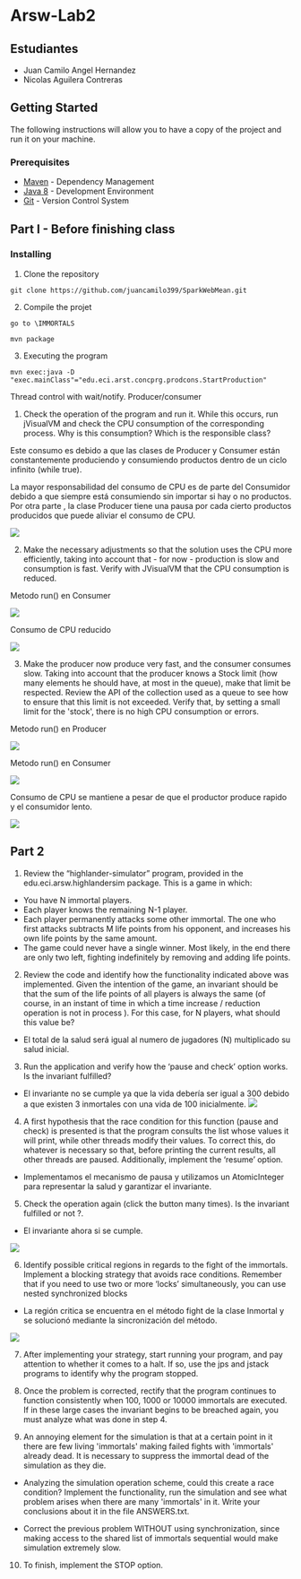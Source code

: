 # Arsw-Lab2

## Estudiantes

  - Juan Camilo Angel Hernandez
  - Nicolas Aguilera Contreras
  
## Getting Started

The following instructions will allow you to have a copy of the project and run it on your machine.

### Prerequisites

* [Maven](https://maven.apache.org/) - Dependency Management
* [Java 8](https://www.oracle.com/co/java/technologies/javase/javase-jdk8-downloads.html) -  Development Environment 
* [Git](https://git-scm.com/) - Version Control System
  
## Part I - Before finishing class

### Installing

1. Clone the repository

```
git clone https://github.com/juancamilo399/SparkWebMean.git
```

2. Compile the projet

```
go to \IMMORTALS

mvn package
```

3. Executing the program

```
mvn exec:java -D "exec.mainClass"="edu.eci.arst.concprg.prodcons.StartProduction"
```

Thread control with wait/notify. Producer/consumer

1. Check the operation of the program and run it. While this occurs, run jVisualVM and check the CPU consumption of the corresponding process. Why is this consumption? Which is the responsible class?

Este consumo es debido a que las clases de Producer y Consumer están constantemente produciendo y consumiendo productos dentro de un ciclo infinito (while true).

La mayor responsabilidad del consumo de CPU es de parte del Consumidor debido a que siempre está consumiendo sin importar si hay o no productos. Por otra parte , la clase Producer tiene una pausa por cada cierto productos producidos que puede aliviar el consumo de CPU.

![](img/cpubefore.PNG)

2. Make the necessary adjustments so that the solution uses the CPU more efficiently, taking into account that - for now - production is slow and consumption is fast. Verify with JVisualVM that the CPU consumption is reduced. 

Metodo run() en Consumer

![](img/consumidorbefore.PNG)

Consumo de CPU reducido

![](img/cpuafter.PNG)

3. Make the producer now produce very fast, and the consumer consumes slow. Taking into account that the producer knows a Stock limit (how many elements he should have, at most in the queue), make that limit be respected. Review the API of the collection used as a queue to see how to ensure that this limit is not exceeded. Verify that, by setting a small limit for the 'stock', there is no high CPU consumption or errors.

Metodo run() en Producer

![](img/productor.PNG)

Metodo run() en Consumer

![](img/consumidor.PNG)

Consumo de CPU se mantiene a pesar de que el productor produce rapido y el consumidor lento.

![](img/cpuafter2.PNG)

## Part 2
1. Review the “highlander-simulator” program, provided in the edu.eci.arsw.highlandersim package. This is a game in which:
  - You have N immortal players. 
  - Each player knows the remaining N-1 player.
  - Each player permanently attacks some other immortal. The one who first attacks subtracts M life points from his opponent, and increases his own life points by the same amount. 
  - The game could never have a single winner. Most likely, in the end there are only two left, fighting indefinitely by removing and adding life points. 

2. Review the code and identify how the functionality indicated above was implemented. Given the intention of the game, an invariant should be that the sum of the life points of all players is always the same (of course, in an instant of time in which a time increase / reduction operation is not in process ). For this case, for N players, what should this value be?

- El total de la salud será igual al numero de jugadores (N) multiplicado su salud inicial.

3. Run the application and verify how the ‘pause and check’ option works. Is the invariant fulfilled?

- El invariante no se cumple ya que la vida debería ser igual a 300 debido a que existen 3 inmortales con una vida de 100 inicialmente.
![](img/inv.PNG)

4. A first hypothesis that the race condition for this function (pause and check) is presented is that the program consults the list whose values it will print, while other threads modify their values. To correct this, do whatever is necessary so that, before printing the current results, all other threads are paused. Additionally, implement the ‘resume’ option.

 - Implementamos el mecanismo de pausa y utilizamos un AtomicInteger para representar la salud  y garantizar el invariante.



5. Check the operation again (click the button many times). Is the invariant fulfilled or not ?.

 - El invariante ahora si se cumple.

![](img/inv1.PNG)

6. Identify possible critical regions in regards to the fight of the immortals. Implement a blocking strategy that avoids race conditions. Remember that if you need to use two or more ‘locks’ simultaneously, you can use nested synchronized blocks

 - La región critica se encuentra en el método fight de la clase Inmortal y se solucionó mediante la sincronización del método.

![](img/pelea.PNG)

7. After implementing your strategy, start running your program, and pay attention to whether it comes to a halt. If so, use the jps and jstack programs to identify why the program stopped.


8. Once the problem is corrected, rectify that the program continues to function consistently when 100, 1000 or 10000 immortals are executed. If in these large cases the invariant begins to be breached again, you must analyze what was done in step 4.

9. An annoying element for the simulation is that at a certain point in it there are few living 'immortals' making failed fights with 'immortals' already dead. It is necessary to suppress the immortal dead of the simulation as they die. 

  - Analyzing the simulation operation scheme, could this create a race condition? Implement the functionality, run the simulation and see what problem arises when there are many 'immortals' in it. Write your conclusions about it in the file ANSWERS.txt.

  - Correct the previous problem WITHOUT using synchronization, since making access to the shared list of immortals sequential would make simulation extremely slow. 

10. To finish, implement the STOP option.
